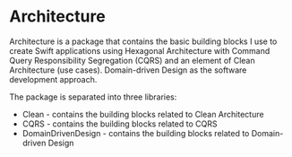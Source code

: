 # Architecture

Architecture is a package that contains the basic building blocks I use to create Swift applications using Hexagonal Architecture with 
Command Query Responsibility Segregation (CQRS) and an element of Clean Architecture (use cases). 
Domain-driven Design as the software development approach.

The package is separated into three libraries:
* Clean - contains the building blocks related to Clean Architecture
* CQRS - contains the building blocks related to CQRS
* DomainDrivenDesign - contains the building blocks related to Domain-driven Design
